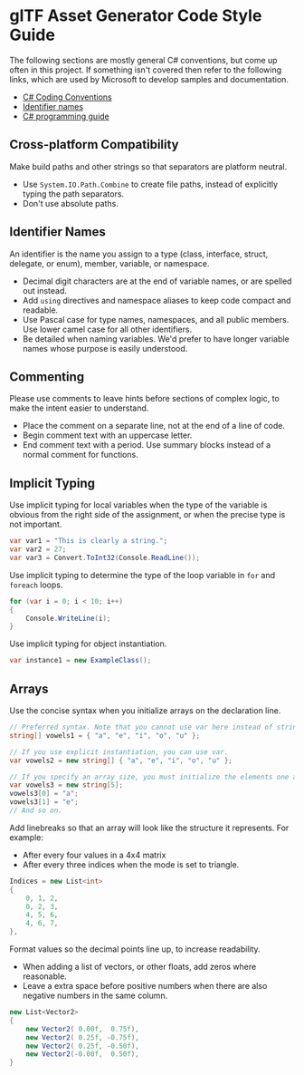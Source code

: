 # glTF Asset Generator Code Style Guide

The following sections are mostly general C# conventions, but come up often in this project. If something isn't covered then refer to the following links, which are used by Microsoft to develop samples and documentation.
+ [C# Coding Conventions](https://docs.microsoft.com/en-us/dotnet/csharp/programming-guide/inside-a-program/coding-conventions)
+ [Identifier names](https://docs.microsoft.com/en-us/dotnet/csharp/programming-guide/inside-a-program/identifier-names)
+ [C# programming guide](https://docs.microsoft.com/en-us/dotnet/csharp/programming-guide/index)

## Cross-platform Compatibility
Make build paths and other strings so that separators are platform neutral.
+ Use `System.IO.Path.Combine` to create file paths, instead of explicitly typing the path separators.
+ Don't use absolute paths.

## Identifier Names
An identifier is the name you assign to a type (class, interface, struct, delegate, or enum), member, variable, or namespace.
+ Decimal digit characters are at the end of variable names, or are spelled out instead.
+ Add `using` directives and namespace aliases to keep code compact and readable.
+ Use Pascal case for type names, namespaces, and all public members. Use lower camel case for all other identifiers.
+ Be detailed when naming variables. We'd prefer to have longer variable names whose purpose is easily understood.

## Commenting
Please use comments to leave hints before sections of complex logic, to make the intent easier to understand.
+ Place the comment on a separate line, not at the end of a line of code.
+ Begin comment text with an uppercase letter.
+ End comment text with a period.
Use summary blocks instead of a normal comment for functions.

## Implicit Typing
Use implicit typing for local variables when the type of the variable is obvious from the right side of the assignment, or when the precise type is not important.
```C#
var var1 = "This is clearly a string.";
var var2 = 27;
var var3 = Convert.ToInt32(Console.ReadLine());
```
Use implicit typing to determine the type of the loop variable in `for` and `foreach` loops.
```C#
for (var i = 0; i < 10; i++)
{
    Console.WriteLine(i);
}
```
Use implicit typing for object instantiation.
```C#
var instance1 = new ExampleClass();
```

## Arrays
Use the concise syntax when you initialize arrays on the declaration line.
```C#
// Preferred syntax. Note that you cannot use var here instead of string[].
string[] vowels1 = { "a", "e", "i", "o", "u" };

// If you use explicit instantiation, you can use var.
var vowels2 = new string[] { "a", "e", "i", "o", "u" };

// If you specify an array size, you must initialize the elements one at a time.
var vowels3 = new string[5];
vowels3[0] = "a";
vowels3[1] = "e";
// And so on.
```

Add linebreaks so that an array will look like the structure it represents. 
For example:
+ After every four values in a 4x4 matrix
+ After every three indices when the mode is set to triangle.
```C#
Indices = new List<int>
{
    0, 1, 2, 
    0, 2, 3, 
    4, 5, 6,
    4, 6, 7,
},
```

Format values so the decimal points line up, to increase readability.
+ When adding a list of vectors, or other floats, add zeros where reasonable. 
+ Leave a extra space before positive numbers when there are also negative numbers in the same column. 
```C#
new List<Vector2>
{
    new Vector2( 0.00f,  0.75f),
    new Vector2( 0.25f, -0.75f),
    new Vector2( 0.25f, -0.50f),
    new Vector2(-0.00f,  0.50f),
}
```
